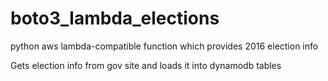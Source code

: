 # boto3_lambda_elections
python aws lambda-compatible function which provides 2016 election info




Gets election info from gov site and loads it into dynamodb tables




